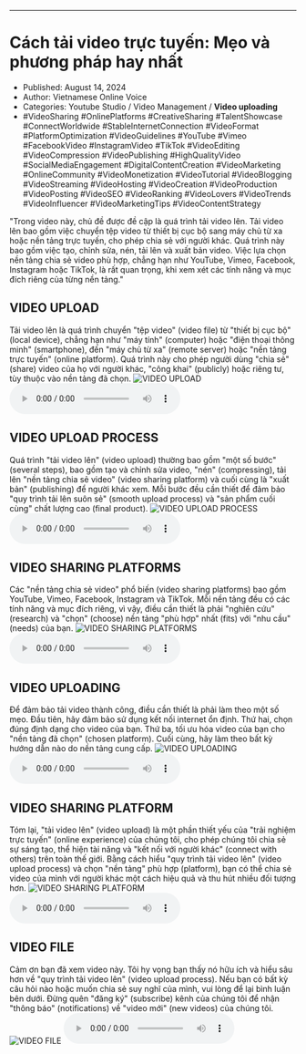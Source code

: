 
---

# Cách tải video trực tuyến: Mẹo và phương pháp hay nhất

- Published: August 14, 2024
- Author: Vietnamese Online Voice
- Categories: Youtube Studio / Video Management / **Video uploading**
- #VideoSharing #OnlinePlatforms #CreativeSharing #TalentShowcase #ConnectWorldwide #StableInternetConnection #VideoFormat #PlatformOptimization #VideoGuidelines #YouTube #Vimeo #FacebookVideo #InstagramVideo #TikTok #VideoEditing #VideoCompression #VideoPublishing #HighQualityVideo #SocialMediaEngagement #DigitalContentCreation #VideoMarketing #OnlineCommunity #VideoMonetization #VideoTutorial #VideoBlogging #VideoStreaming #VideoHosting #VideoCreation #VideoProduction #VideoPosting #VideoSEO #VideoRanking #VideoLovers #VideoTrends #VideoInfluencer #VideoMarketingTips #VideoContentStrategy

"Trong video này, chủ đề được đề cập là quá trình tải video lên. Tải video lên bao gồm việc chuyển tệp video từ thiết bị cục bộ sang máy chủ từ xa hoặc nền tảng trực tuyến, cho phép chia sẻ với người khác. Quá trình này bao gồm việc tạo, chỉnh sửa, nén, tải lên và xuất bản video. Việc lựa chọn nền tảng chia sẻ video phù hợp, chẳng hạn như YouTube, Vimeo, Facebook, Instagram hoặc TikTok, là rất quan trọng, khi xem xét các tính năng và mục đích riêng của từng nền tảng."


## VIDEO UPLOAD

Tải video lên là quá trình chuyển "tệp video" (video file) từ "thiết bị cục bộ" (local device), chẳng hạn như "máy tính" (computer) hoặc "điện thoại thông minh" (smartphone), đến "máy chủ từ xa" (remote server) hoặc "nền tảng trực tuyến" (online platform). Quá trình này cho phép người dùng "chia sẻ" (share) video của họ với người khác, "công khai" (publicly) hoặc riêng tư, tùy thuộc vào nền tảng đã chọn.
![VIDEO UPLOAD](https://http-archiver-apis-production-80.schnworks.com/storage/images/transitions/2024-08-14/transition-2602283955-Montserrat-Thin-880E4F.jpg)
<audio controls>
    <source src="https://http-archiver-apis-production-80.schnworks.com/storage/storage/audio/file-2515270756.mp3" type="audio/mpeg">
</audio>



## VIDEO UPLOAD PROCESS

Quá trình "tải video lên" (video upload) thường bao gồm "một số bước" (several steps), bao gồm tạo và chỉnh sửa video, "nén" (compressing), tải lên "nền tảng chia sẻ video" (video sharing platform) và cuối cùng là "xuất bản" (publishing) để người khác xem. Mỗi bước đều cần thiết để đảm bảo "quy trình tải lên suôn sẻ" (smooth upload process) và "sản phẩm cuối cùng" chất lượng cao (final product).
![VIDEO UPLOAD PROCESS](https://http-archiver-apis-production-80.schnworks.com/storage/images/transitions/2024-08-14/transition--22449911457-Montserrat-Black-512DA8.jpg)
<audio controls>
    <source src="https://http-archiver-apis-production-80.schnworks.com/storage/storage/audio/file-21503775689.mp3" type="audio/mpeg">
</audio>



## VIDEO SHARING PLATFORMS

Các "nền tảng chia sẻ video" phổ biến (video sharing platforms) bao gồm YouTube, Vimeo, Facebook, Instagram và TikTok. Mỗi nền tảng đều có các tính năng và mục đích riêng, vì vậy, điều cần thiết là phải "nghiên cứu" (research) và "chọn" (choose) nền tảng "phù hợp" nhất (fits) với "nhu cầu" (needs) của bạn.
![VIDEO SHARING PLATFORMS](https://http-archiver-apis-production-80.schnworks.com/storage/images/transitions/2024-08-14/transition-21476193468-Montserrat-Regular-1A237E.jpg)
<audio controls>
    <source src="https://http-archiver-apis-production-80.schnworks.com/storage/storage/audio/file-15991691062.mp3" type="audio/mpeg">
</audio>



## VIDEO UPLOADING

Để đảm bảo tải video thành công, điều cần thiết là phải làm theo một số mẹo. Đầu tiên, hãy đảm bảo sử dụng kết nối internet ổn định. Thứ hai, chọn đúng định dạng cho video của bạn. Thứ ba, tối ưu hóa video của bạn cho "nền tảng đã chọn" (chosen platform). Cuối cùng, hãy làm theo bất kỳ hướng dẫn nào do nền tảng cung cấp.
![VIDEO UPLOADING](https://http-archiver-apis-production-80.schnworks.com/storage/images/transitions/2024-08-14/transition-76249776016-Montserrat-Black-7B1FA2.jpg)
<audio controls>
    <source src="https://http-archiver-apis-production-80.schnworks.com/storage/storage/audio/file-6391656395.mp3" type="audio/mpeg">
</audio>



## VIDEO SHARING PLATFORM

Tóm lại, "tải video lên" (video upload) là một phần thiết yếu của "trải nghiệm trực tuyến" (online experience) của chúng tôi, cho phép chúng tôi chia sẻ sự sáng tạo, thể hiện tài năng và "kết nối với người khác" (connect with others) trên toàn thế giới. Bằng cách hiểu "quy trình tải video lên" (video upload process) và chọn "nền tảng" phù hợp (platform), bạn có thể chia sẻ video của mình với người khác một cách hiệu quả và thu hút nhiều đối tượng hơn.
![VIDEO SHARING PLATFORM](https://http-archiver-apis-production-80.schnworks.com/storage/images/transitions/2024-08-14/transition-17036662753-Montserrat-Thin-303F9F.jpg)
<audio controls>
    <source src="https://http-archiver-apis-production-80.schnworks.com/storage/storage/audio/file-26238363478.mp3" type="audio/mpeg">
</audio>



## VIDEO FILE

Cảm ơn bạn đã xem video này. Tôi hy vọng bạn thấy nó hữu ích và hiểu sâu hơn về "quy trình tải video lên" (video upload process). Nếu bạn có bất kỳ câu hỏi nào hoặc muốn chia sẻ suy nghĩ của mình, vui lòng để lại bình luận bên dưới. Đừng quên "đăng ký" (subscribe) kênh của chúng tôi để nhận "thông báo" (notifications) về "video mới" (new videos) của chúng tôi.
![VIDEO FILE](https://http-archiver-apis-production-80.schnworks.com/storage/images/transitions/2024-08-14/transition--10912424582-Montserrat-SemiBold-4A148C.jpg)
<audio controls>
    <source src="https://http-archiver-apis-production-80.schnworks.com/storage/storage/audio/file-3569814224.mp3" type="audio/mpeg">
</audio>

